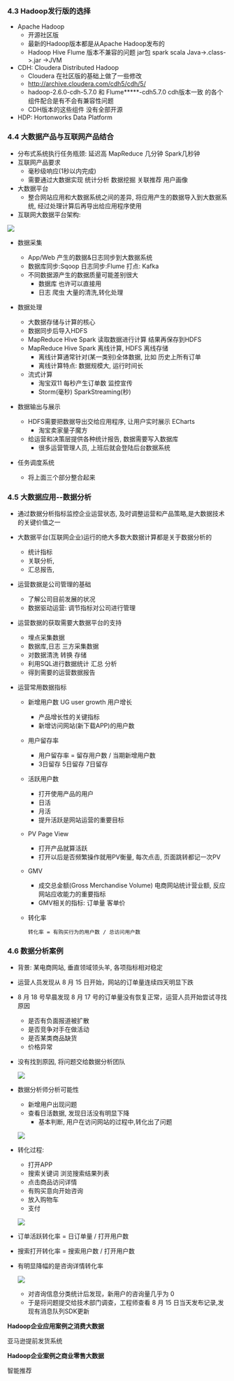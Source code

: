 ### 4.3 Hadoop发行版的选择

- Apache Hadoop
  - 开源社区版
  - 最新的Hadoop版本都是从Apache Hadoop发布的
  - Hadoop Hive Flume  版本不兼容的问题 jar包  spark scala  Java->.class->.jar ->JVM
- CDH: Cloudera Distributed Hadoop
  - Cloudera 在社区版的基础上做了一些修改
  - http://archive.cloudera.com/cdh5/cdh/5/
  - hadoop-2.6.0-cdh-5.7.0 和 Flume*****-cdh5.7.0 cdh版本一致 的各个组件配合是有不会有兼容性问题
  - CDH版本的这些组件 没有全部开源
- HDP: Hortonworks Data Platform

### 4.4 大数据产品与互联网产品结合

- 分布式系统执行任务瓶颈: 延迟高 MapReduce 几分钟 Spark几秒钟
- 互联网产品要求
  - 毫秒级响应(1秒以内完成)
  - 需要通过大数据实现 统计分析 数据挖掘 关联推荐 用户画像
- 大数据平台
  - 整合网站应用和大数据系统之间的差异, 将应用产生的数据导入到大数据系统, 经过处理计算后再导出给应用程序使用
- 互联网大数据平台架构:

![](/img/bigdata_arcit.png)

- 数据采集
  - App/Web 产生的数据&日志同步到大数据系统
  - 数据库同步:Sqoop  日志同步:Flume 打点: Kafka
  - 不同数据源产生的数据质量可能差别很大
    - 数据库 也许可以直接用
    - 日志 爬虫 大量的清洗,转化处理 
- 数据处理
  - 大数据存储与计算的核心
  - 数据同步后导入HDFS
  - MapReduce Hive Spark 读取数据进行计算 结果再保存到HDFS
  - MapReduce Hive Spark 离线计算, HDFS 离线存储
    - 离线计算通常针对(某一类别)全体数据, 比如 历史上所有订单
    - 离线计算特点: 数据规模大, 运行时间长
  - 流式计算
    - 淘宝双11 每秒产生订单数 监控宣传
    - Storm(毫秒) SparkStreaming(秒)

- 数据输出与展示
  - HDFS需要把数据导出交给应用程序, 让用户实时展示  ECharts
    - 淘宝卖家量子魔方
  - 给运营和决策层提供各种统计报告, 数据需要写入数据库
    - 很多运营管理人员, 上班后就会登陆后台数据系统
- 任务调度系统
  - 将上面三个部分整合起来

### 4.5 大数据应用--数据分析

- 通过数据分析指标监控企业运营状态, 及时调整运营和产品策略,是大数据技术的关键价值之一

- 大数据平台(互联网企业)运行的绝大多数大数据计算都是关于数据分析的

  - 统计指标
  - 关联分析,
  - 汇总报告,

- 运营数据是公司管理的基础

  - 了解公司目前发展的状况
  - 数据驱动运营: 调节指标对公司进行管理

- 运营数据的获取需要大数据平台的支持

  - 埋点采集数据
  - 数据库,日志 三方采集数据
  - 对数据清洗 转换 存储 
  - 利用SQL进行数据统计 汇总 分析
  - 得到需要的运营数据报告

- 运营常用数据指标

  - 新增用户数  UG  user growth 用户增长

    - 产品增长性的关键指标
    - 新增访问网站(新下载APP)的用户数

  - 用户留存率

    - 用户留存率 = 留存用户数 / 当期新增用户数
    - 3日留存  5日留存 7日留存

  - 活跃用户数

    - 打开使用产品的用户
    - 日活
    - 月活
    - 提升活跃是网站运营的重要目标

  - PV Page View

    - 打开产品就算活跃
    - 打开以后是否频繁操作就用PV衡量, 每次点击, 页面跳转都记一次PV

  - GMV

    - 成交总金额(Gross Merchandise Volume) 电商网站统计营业额, 反应网站应收能力的重要指标
    - GMV相关的指标: 订单量 客单价

  - 转化率

    ```shell
    转化率 = 有购买行为的用户数 / 总访问用户数
    ```


### 4.6 数据分析案例

- 背景: 某电商网站, 垂直领域领头羊, 各项指标相对稳定

- 运营人员发现从 8 月 15 日开始，网站的订单量连续四天明显下跌

- 8 月 18 号早晨发现 8 月 17 号的订单量没有恢复正常，运营人员开始尝试寻找原因
  - 是否有负面报道被扩散
  - 是否竞争对手在做活动
  - 是否某类商品缺货
  - 价格异常

- 没有找到原因, 将问题交给数据分析团队

  ![](/img/case1.png)

- 数据分析师分析可能性

  - 新增用户出现问题
  - 查看日活数据, 发现日活没有明显下降
    - 基本判断, 用户在访问网站的过程中,转化出了问题

  ![](/img/case2.png)

- 转化过程:

  - 打开APP
  - 搜索关键词 浏览搜索结果列表
  - 点击商品访问详情
  - 有购买意向开始咨询
  - 放入购物车
  - 支付

  ![](/img/case3.png)

- 订单活跃转化率 = 日订单量 / 打开用户数

- 搜索打开转化率 = 搜索用户数 / 打开用户数

- 有明显降幅的是咨询详情转化率

  ![](/img/case4.png)

  - 对咨询信息分类统计后发现，新用户的咨询量几乎为 0
  - 于是将问题提交给技术部门调查，工程师查看 8 月 15 日当天发布记录,发现有消息队列SDK更新


**Hadoop企业应用案例之消费大数据**

亚马逊提前发货系统

**Hadoop企业案例之商业零售大数据**

智能推荐

